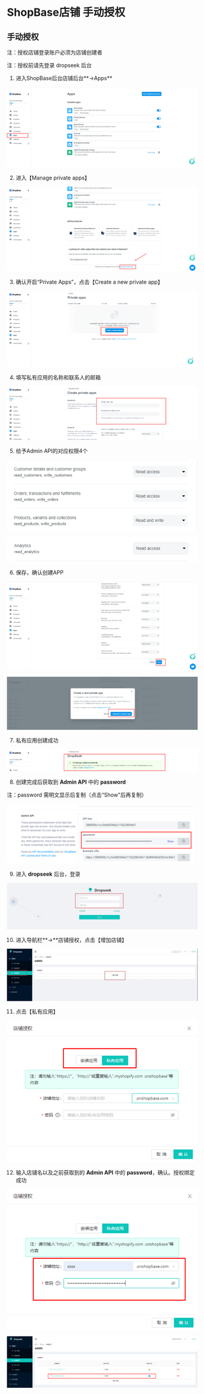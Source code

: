 # ShopBase店铺 手动授权

## **手动授权**

注：授权店铺登录账户必须为店铺创建者

注：授权前请先登录 dropseek 后台

1. 进入ShopBase后台店铺后台**-&gt;Apps**

![](../.gitbook/assets/3%20%283%29%20%285%29.png)

2. 进入【Manage private apps】

![](../.gitbook/assets/10%20%283%29%20%282%29.png)

3. 确认开启“Private Apps”，点击【Create a new private app】

![](../.gitbook/assets/11%20%283%29%20%282%29.png)

4. 填写私有应用的名称和联系人的邮箱

![](../.gitbook/assets/12%20%283%29.png)

5. 给予Admin API的对应权限4个

![](../.gitbook/assets/13%20%283%29%20%282%29.png)

![](../.gitbook/assets/14%20%283%29%20%282%29.png)

6. 保存，确认创建APP

![](../.gitbook/assets/15%20%283%29%20%281%29.png)

![](../.gitbook/assets/16%20%283%29%20%281%29.png)

7. 私有应用创建成功

![](../.gitbook/assets/17%20%283%29%20%281%29.png)

8. 创建完成后获取到 **Admin API** 中的 **password**

注：password 需明文显示后复制（点击“Show”后再复制）

![](../.gitbook/assets/18%20%283%29%20%282%29.png)

9. 进入 **dropseek** 后台，登录

![](../.gitbook/assets/19%20%281%29.jpeg)

10. 进入导航栏**-&gt;**店铺授权，点击【增加店铺】

![](../.gitbook/assets/21%20%282%29.jpeg)

11. 点击【私有应用】

![](../.gitbook/assets/21%20%283%29.png)

12. 输入店铺名以及之前获取到的 **Admin API** 中的 **password**，确认。授权绑定成功

![](../.gitbook/assets/22%20%283%29%20%282%29.png)

![](../.gitbook/assets/23%20%283%29.png)

